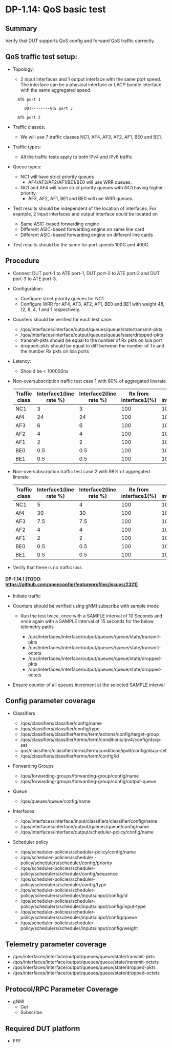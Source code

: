 # DP-1.14: QoS basic test

## Summary

Verify that DUT supports QoS config and forward QoS traffic correctly.

## QoS traffic test setup:

*   Topology:

    *   2 input interfaces and 1 output interface with the same port speed. The
        interface can be a physical interface or LACP bundle interface with the
        same aggregated speed.

    ```
      ATE port 1
          |
         DUT--------ATE port 3
          |
      ATE port 2
    ```

*   Traffic classes:

    *   We will use 7 traffic classes NC1, AF4, AF3, AF2, AF1, BE0 and BE1.

*   Traffic types:

    *   All the traffic tests apply to both IPv4 and IPv6 traffic.

*   Queue types:

    *   NC1 will have strict priority queues
        *   AF4/AF3/AF2/AF1/BE1/BE0 will use WRR queues.
    *   NC1 and AF4 will have strict priority queues with NC1 having higher
        priority.
        *   AF3, AF2, AF1, BE1 and BE0 will use WRR queues.

*   Test results should be independent of the location of interfaces. For
    example, 2 input interfaces and output interface could be located on

    *   Same ASIC-based forwarding engine
    *   Different ASIC-based forwarding engine on same line card
    *   Different ASIC-based forwarding engine on different line cards

*   Test results should be the same for port speeds 100G and 400G.

## Procedure

*   Connect DUT port-1 to ATE port-1, DUT port-2 to ATE port-2 and DUT port-3 to
    ATE port-3.

*   Configuration:

    *   Configure strict priority queues for NC1.
    *   Configure WRR for AF4, AF3, AF2, AF1, BE0 and BE1 with weight 48, 12, 8, 4, 1
        and 1 respectively.

*   Counters should be verified for each test case:

    *   /qos/interfaces/interface/output/queues/queue/state/transmit-pkts
    *   /qos/interfaces/interface/output/queues/queue/state/dropped-pkts
    *   transmit-pkts should be equal to the number of Rx pkts on Ixia port
    *   dropped-pkts should be equal to diff between the number of Tx and the
        number Rx pkts on Ixia ports

*   Latency:

    *   Should be < 100000ns

*   Non-oversubscription traffic test case 1 with 80% of aggregated linerate

     Traffic class | Interface1(line rate %) | Interface2(line rate %) | Rx from interface1(%) | Rx from interface2(%)
    ------------- | ----------------------- | ----------------------- | --------------------- | ---------------------
    NC1           | 3                       | 3                       | 100                   | 100
    Af4           | 24                      | 24                      | 100                   | 100
    AF3           | 6                       | 6                       | 100                   | 100
    AF2           | 4                       | 4                       | 100                   | 100
    AF1           | 2                       | 2                       | 100                   | 100
    BE0           | 0.5                     | 0.5                     | 100                   | 100
    BE1           | 0.5                     | 0.5                     | 100                   | 100

*   Non-oversubscription traffic test case 2 with 98% of aggregated linerate

     Traffic class | Interface1(line rate %) | Interface2(line rate %) | Rx from interface1(%) | Rx from interface2(%)
    ------------- | ----------------------- | ----------------------- | --------------------- | ---------------------
    NC1           | 5                       | 4                       | 100                   | 100
    Af4           | 30                      | 30                      | 100                   | 100
    AF3           | 7.5                     | 7.5                     | 100                   | 100
    AF2           | 4                       | 4                       | 100                   | 100
    AF1           | 2                       | 2                       | 100                   | 100
    BE0           | 0.5                     | 0.5                     | 100                   | 100
    BE1           | 0.5                     | 0.5                     | 100                   | 100

*   Verify that there is no traffic loss

####   DP-1.14.1 [TODO: https://github.com/openconfig/featureprofiles/issues/2321]

*   Initiate traffic

*   Counters should be verified using gNMI subscribe with sample mode

    *   Run the test twice, once with a SAMPLE interval of 10 Seconds and once again
        with a SAMPLE interval of 15 seconds for the below telemetry paths

        *   /qos/interfaces/interface/output/queues/queue/state/transmit-pkts
        *   /qos/interfaces/interface/output/queues/queue/state/transmit-octets
        *   /qos/interfaces/interface/output/queues/queue/state/dropped-pkts
        *   /qos/interfaces/interface/output/queues/queue/state/dropped-octets

 *   Ensure counter of all queues increment at the selected SAMPLE interval

## Config parameter coverage

*   Classifiers

    *   /qos/classifiers/classifier/config/name
    *   /qos/classifiers/classifier/config/type
    *   /qos/classifiers/classifier/terms/term/actions/config/target-group
    *   /qos/classifiers/classifier/terms/term/conditions/ipv4/config/dscp-set
    *   qos/classifiers/classifier/terms/term/conditions/ipv6/config/dscp-set
    *   /qos/classifiers/classifier/terms/term/config/id

*   Forwarding Groups

    *   /qos/forwarding-groups/forwarding-group/config/name
    *   /qos/forwarding-groups/forwarding-group/config/output-queue

*   Queue

    *   /qos/queues/queue/config/name

*   Interfaces

    *   /qos/interfaces/interface/input/classifiers/classifier/config/name
    *   /qos/interfaces/interface/output/queues/queue/config/name
    *   /qos/interfaces/interface/output/scheduler-policy/config/name

*   Scheduler policy

    *   /qos/scheduler-policies/scheduler-policy/config/name
    *   /qos/scheduler-policies/scheduler
        -policy/schedulers/scheduler/config/priority
    *   /qos/scheduler-policies/scheduler-policy/schedulers/scheduler/config/sequence
    *   /qos/scheduler-policies/scheduler-policy/schedulers/scheduler/config/type
    *   /qos/scheduler-policies/scheduler-policy/schedulers/scheduler/inputs/input/config/id
    *   /qos/scheduler-policies/scheduler-policy/schedulers/scheduler/inputs/input/config/input-type
    *   /qos/scheduler-policies/scheduler-policy/schedulers/scheduler/inputs/input/config/queue
    *   /qos/scheduler-policies/scheduler-policy/schedulers/scheduler/inputs/input/config/weight

## Telemetry parameter coverage

*   /qos/interfaces/interface/output/queues/queue/state/transmit-pkts
*   /qos/interfaces/interface/output/queues/queue/state/transmit-octets
*   /qos/interfaces/interface/output/queues/queue/state/dropped-pkts
*   /qos/interfaces/interface/output/queues/queue/state/dropped-octets

## Protocol/RPC Parameter Coverage

* gNMI
  * Get
  * Subscribe

## Required DUT platform

* FFF

